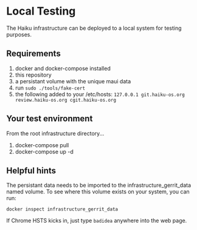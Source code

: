 Local Testing
======================================

The Haiku infrastructure can be deployed to a local system
for testing purposes.

Requirements
------------

1. docker and docker-compose installed
2. this repository
3. a persistant volume with the unique maui data
4. run ```sudo ./tools/fake-cert```
5. the following added to your /etc/hosts:
  ```127.0.0.1 git.haiku-os.org review.haiku-os.org cgit.haiku-os.org```

Your test environment
----------------------------------

From the root infrastructure directory...

1. docker-compose pull
2. docker-compose up -d


Helpful hints
----------------------------------

The persistant data needs to be imported to the infrastructure_gerrit_data
named volume.  To see where this volume exists on your system, you can run:

```docker inspect infrastructure_gerrit_data```


If Chrome HSTS kicks in, just type ```badidea``` anywhere into the web page.
